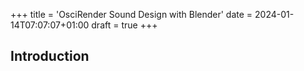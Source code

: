 +++
title = 'OsciRender Sound Design with Blender'
date = 2024-01-14T07:07:07+01:00
draft = true
+++
## Introduction

